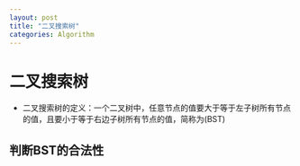 ```yaml
---
layout: post
title: "二叉搜索树"
categories: Algorithm
---
```

# 二叉搜索树
* 二叉搜索树的定义：一个二叉树中，任意节点的值要大于等于左子树所有节点的值，且要小于等于右边子树所有节点的值，简称为(BST)
## 判断BST的合法性






